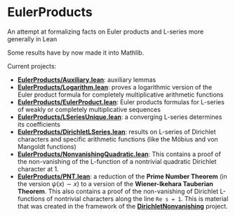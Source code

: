 # EulerProducts

An attempt at formalizing facts on Euler products and L-series more generally in Lean

Some results have by now made it into Mathlib.

Current projects:
* [__EulerProducts/Auxiliary.lean__](EulerProducts/blob/main/EulerProducts/Auxiliary.lean):
  auxiliary lemmas
* [__EulerProducts/Logarithm.lean__](EulerProducts/blob/main/EulerProducts/Logarithm.lean):
  proves a logarithmic version of the Euler product formula for completely multiplicative 
  arithmetic functions
* [__EulerProducts/EulerProduct.lean__](EulerProducts/blob/main/EulerProducts/EulerProduct.lean):
  Euler products formulas for L-series of weakly or completely multiplicative sequences
* [__EulerProducts/LSeriesUnique.lean__](EulerProducts/blob/main/EulerProducts/LSeriesUnique.lean):
  a converging L-series determines its coefficients
* [__EulerProducts/DirichletLSeries.lean__](EulerProducts/blob/main/EulerProducts/DirichletLSeries.lean):
  results on L-series of Dirichlet characters and specific arithmetic functions (like the Möbius and
  von Mangoldt functions)
* [__EulerProducts/NonvanishingQuadratic.lean__](EulerProducts/blob/main/EulerProducts/NonvanishingQuadratic.lean):
  This contains a proof of the non-vanishing of the L-function of a nontrivial quadratic
  Dirichlet character at 1.
* [__EulerProducts/PNT.lean__](EulerProducts/blob/main/EulerProducts/PNT.lean):
  a reduction of the __Prime Number Theorem__ (in the version $\psi(x) \sim x$) to a version of the
  __Wiener-Ikehara Tauberian Theorem__. This also contains a proof of the non-vanishing
  of Dirichlet L-functions of nontrivial characters along the line `Re s = 1`. This is material
  that was created in the framework of the [__DirichletNonvanishing__](https://github.com/CBirkbeck/DirichletNonvanishing) project.
